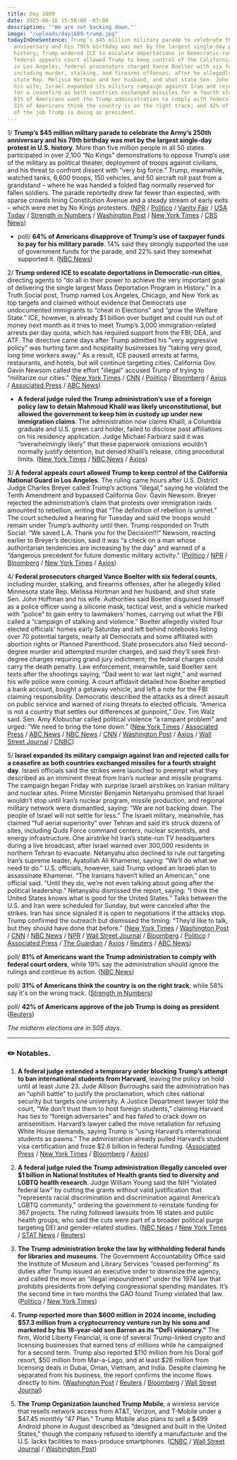 ```yaml
---
title: Day 1609
date: 2025-06-16 15:50:00 -07:00
description: '"We are not backing down."'
image: "/uploads/day1609-trump.jpg"
todayInOneSentence: Trump’s $45 million military parade to celebrate the Army’s 250th
  anniversary and his 79th birthday was met by the largest single-day protest in U.S.
  history; Trump ordered ICE to escalate deportations in Democratic-run cities; a
  federal appeals court allowed Trump to keep control of the California National Guard
  in Los Angeles; federal prosecutors charged Vance Boelter with six federal counts,
  including murder, stalking, and firearms offenses, after he allegedly killed Minnesota
  state Rep. Melissa Hortman and her husband, and shot state Sen. John Hoffman and
  his wife; Israel expanded its military campaign against Iran and rejected calls
  for a ceasefire as both countries exchanged missiles for a fourth straight day;
  81% of Americans want the Trump administration to comply with federal court orders;
  31% of Americans think the country is on the right track; and 42% of Americans approve
  of the job Trump is doing as president.
---
```


1/ **Trump’s $45 million military parade to celebrate the Army’s 250th anniversary and his 79th birthday was met by the largest single-day protest in U.S. history**. More than five million people in all 50 states participated in over 2,100 “No Kings” demonstrations to oppose Trump’s use of the military as political theater, deployment of troops against civilians, and his threat to confront dissent with “very big force.” Trump, meanwhile, watched tanks, 6,600 troops, 150 vehicles, and 50 aircraft roll past from a grandstand – where he was handed a folded flag normally reserved for fallen soldiers. The parade reportedly drew far fewer than expected, with sparse crowds lining Constitution Avenue and a steady stream of early exits – which were met by No Kings protesters. ([NPR](https://www.vanityfair.com/news/story/trump-military-parade-birthday-no-kings-protests) / [Politico](https://www.politico.com/news/2025/06/14/trump-celebrates-u-s-military-might-amid-tensions-at-home-and-abroad-00406321) / [Vanity Fair](https://www.vanityfair.com/news/story/trump-military-parade-birthday-no-kings-protests) / [USA Today](https://www.usatoday.com/story/news/politics/2025/06/15/how-many-people-attended-no-kings/84219725007/) / [Strength in Numbers](https://www.gelliottmorris.com/p/no-kings-day-protests-turn-out-millions) / [Washington Post](https://www.washingtonpost.com/nation/2025/06/14/no-kings-protests-anti-trump-rallies-us/) / [New York Times](https://www.nytimes.com/live/2025/06/14/us/trump-parade) / [CBS News](https://www.cbsnews.com/news/no-kings-day-demonstration-protest-rally-trump-military-parade/))

* poll/ **64% of Americans disapprove of Trump’s use of taxpayer funds to pay for his military parade**. 14% said they strongly supported the use of government funds for the parade, and 22% said they somewhat supported it. ([NBC News](https://www.nbcnews.com/politics/trump-administration/poll-americans-disapprove-spending-public-funds-put-military-parade-wa-rcna212779))

2/ **Trump ordered ICE to escalate deportations in Democratic-run cities**, directing agents to “do all in their power to achieve the very important goal of delivering the single largest Mass Deportation Program in History.” In a Truth Social post, Trump named Los Angeles, Chicago, and New York as top targets and claimed without evidence that Democrats use undocumented immigrants to “cheat in Elections” and “grow the Welfare State.” ICE, however, is already $1 billion over budget and could run out of money next month as it tries to meet Trump’s 3,000 immigration-related arrests per day quota, which has required support from the FBI, DEA, and ATF. The directive came days after Trump admitted his "very aggressive policy" was hurting farm and hospitality businesses by "taking very good, long time workers away.” As a result, ICE paused arrests at farms, restaurants, and hotels, but will continue targeting cities. California Gov. Gavin Newsom called the effort "illegal" accused Trump of trying to “militarize our cities.” ([New York Times](https://www.nytimes.com/2025/06/13/us/politics/trump-ice-raids-farms-hotels.html) / [CNN](https://www.cnn.com/2025/06/16/politics/trump-immigration-democratic-deportation-efforts) / [Politico](https://www.politico.com/news/2025/06/15/trump-ratchets-up-immigration-battle-in-democratic-run-cities-00407376) / [Bloomberg](https://www.bloomberg.com/news/articles/2025-06-16/trump-tells-ice-to-expand-deportations-in-largest-cities) / [Axios](https://www.axios.com/2025/06/16/ice-cash-crisis-immigration-crackdown-trump) / [Associated Press](https://apnews.com/article/trump-ice-deportations-protests-65fa8d64ea12a78a0ee0ebeea008ee4d) / [ABC News](https://abcnews.go.com/Politics/trump-doubles-expanding-deportations-americas-biggest-cities/story?id=122894265))

* **A federal judge ruled the Trump administration’s use of a foreign policy law to detain Mahmoud Khalil was likely unconstitutional, but allowed the government to keep him in custody up under new immigration claims**. The administration now claims Khalil, a Columbia graduate and U.S. green card holder, failed to disclose past affiliations on his residency application. Judge Michael Farbiarz said it was “overwhelmingly likely” that these paperwork omissions wouldn’t normally justify detention, but denied Khalil’s release, citing procedural limits. ([New York Times](https://www.nytimes.com/2025/06/13/nyregion/mahmoud-khalil-trump-detention.html) / [NBC News](https://www.nbcnews.com/news/us-news/government-wont-release-mahmoud-khalil-rcna212889) / [Axios](https://www.axios.com/2025/06/13/trump-admin-refuses-to-release-mahmoud-khalil-despite-judges-order))

3/ **A federal appeals court allowed Trump to keep control of the California National Guard in Los Angeles**. The ruling came hours after U.S. District Judge Charles Breyer called Trump’s actions “illegal,” saying he violated the Tenth Amendment and bypassed California Gov. Gavin Newsom. Breyer rejected the administration’s claim that protests over immigration raids amounted to rebellion, writing that “The definition of rebellion is unmet.” The court scheduled a hearing for Tuesday and said the troops would remain under Trump’s authority until then. Trump responded on Truth Social: “We saved L.A. Thank you for the Decision!!!” Newsom, reacting earlier to Breyer’s decision, said it was “a check on a man whose authoritarian tendencies are increasing by the day” and warned of a “dangerous precedent for future domestic military activity.” ([Politico](https://www.politico.com/news/2025/06/12/donald-trump-national-guard-deployment-illegal-00404451) / [NPR](https://www.npr.org/2025/06/12/nx-s1-5429752/trump-newsom-california-national-guard-ice-immigration) / [Bloomberg](https://www.bloomberg.com/news/articles/2025-06-13/trump-must-pull-back-on-using-troops-in-la-protests-judge-says) / [New York Times](https://www.nytimes.com/2025/06/13/us/trumps-national-guard-court-rulings.html) / [Axios](https://www.axios.com/2025/06/13/trump-la-california-national-guard-deployment))

4/ **Federal prosecutors charged Vance Boelter with six federal counts**, including murder, stalking, and firearms offenses, after he allegedly killed Minnesota state Rep. Melissa Hortman and her husband, and shot state Sen. John Hoffman and his wife. Authorities said Boelter disguised himself as a police officer using a silicone mask, tactical vest, and a vehicle marked with “police” to gain entry to lawmakers’ homes, carrying out what the FBI called a “campaign of stalking and violence.” Boelter allegedly visited four elected officials' homes early Saturday and left behind notebooks listing over 70 potential targets, nearly all Democrats and some affiliated with abortion rights or Planned Parenthood. State prosecutors also filed second-degree murder and attempted murder charges, and said they’ll seek first-degree charges requiring grand jury indictment; the federal charges could carry the death penalty. Law enforcement, meanwhile, said Boelter sent texts after the shootings saying, “Dad went to war last night,” and warned his wife police were coming. A court affidavit detailed how Boelter emptied a bank account, bought a getaway vehicle, and left a note for the FBI claiming responsibility. Democratic described the attacks as a direct assault on public service and warned of rising threats to elected officials. “America is not a country that settles our differences at gunpoint,” Gov. Tim Walz said. Sen. Amy Klobuchar called political violence “a rampant problem” and urged: “We need to bring the tone down.” ([New York Times](https://www.nytimes.com/live/2025/06/16/us/minnesota-shootings) / [Associated Press](https://apnews.com/article/minnesota-lawmakers-shot-8ce70a94c9eb90688baaa1a71faef6cc) / [ABC News](https://abcnews.go.com/Politics/bring-tone-lawmakers-respond-attacks-minnesota-officials/story?id=122887549) / [NBC News](https://www.nbcnews.com/news/us-news/prosecutor-reveals-chilling-details-attacks-minnesota-lawmakers-rcna213304) / [CNN](https://www.cnn.com/us/live-news/minnesota-shootings-manhunt-06-15-25) / [Washington Post](https://www.washingtonpost.com/nation/2025/06/16/minneapolis-vance-boelter-court-appearance-murders-federal-charges/) / [Axios](https://www.axios.com/2025/06/16/minnesota-shooting-boelter-federal-murder-charges) / [Wall Street Journal](https://www.wsj.com/us-news/minnesota-lawmaker-shooting-suspect-faces-federal-murder-charges-8cec7c0d) / [CNBC](https://www.cnbc.com/2025/06/16/minnesota-gunman-murder-charges-attack.html))

5/ **Israel expanded its military campaign against Iran and rejected calls for a ceasefire as both countries exchanged missiles for a fourth straight day**. Israeli officials said the strikes were launched to preempt what they described as an imminent threat from Iran’s nuclear and missile programs. The campaign began Friday with surprise Israeli airstrikes on Iranian military and nuclear sites. Prime Minister Benjamin Netanyahu promised that Israel wouldn’t stop until Iran’s nuclear program, missile production, and regional military network were dismantled, saying: “We are not backing down. The people of Israel will not settle for less.” The Israeli military, meanwhile, has claimed “full aerial superiority” over Tehran and said it’s struck dozens of sites, including Quds Force command centers, nuclear scientists, and energy infrastructure. One airstrike hit Iran’s state-run TV headquarters during a live broadcast, after Israel warned over 300,000 residents in northern Tehran to evacuate. Netanyahu also declined to rule out targeting Iran’s supreme leader, Ayatollah Ali Khamenei, saying: “We’ll do what we need to do.” U.S. officials, however, said Trump vetoed an Israeli plan to assassinate Khamenei. “The Iranians haven’t killed an American,” one official said. “Until they do, we’re not even talking about going after the political leadership.” Netanyahu dismissed the report, saying: “I think the United States knows what is good for the United States.” Talks between the U.S. and Iran were scheduled for Sunday, but were canceled after the strikes. Iran has since signaled it is open to negotiations if the attacks stop. Trump confirmed the outreach but dismissed the timing: “They’d like to talk, but they should have done that before.” ([New York Times](https://www.nytimes.com/live/2025/06/16/world/iran-israel-news) / [Washington Post](https://www.washingtonpost.com/world/2025/06/16/israel-iran-attacks-live/) / [CNN](https://www.cnn.com/world/live-news/israel-iran-attack-strikes-news-06-16-25-intl-hnk) / [NBC News](https://www.nbcnews.com/world/middle-east/live-blog/israel-iran-live-updates-new-attacks-conflict-enters-fourth-day-rcna213182) / [NPR](https://www.npr.org/2025/06/16/nx-s1-5434860/israel-iran-conflict) / [Wall Street Journal](https://www.wsj.com/world/middle-east/a-battered-iran-signals-it-wants-to-de-escalate-hostilities-with-israel-and-negotiate-9feab4ae) / [Bloomberg](https://www.bloomberg.com/news/articles/2025-06-16/trump-says-iran-wants-to-talk-after-waves-of-israeli-airstrikes) / [Politico](https://www.politico.com/news/2025/06/16/us-military-middle-east-00407742) / [Associated Press](https://apnews.com/article/israel-iran-missile-attacks-nuclear-news-06-16-2025-c98074e62ce5afd4c3f6d33edaffa069) / [The Guardian](https://www.theguardian.com/world/2025/jun/16/iran-threatens-to-leave-nuclear-weapons-treaty-as-israeli-bombing-enters-fourth-day) / [Axios](https://www.axios.com/2025/06/15/trump-israel-iran-assassination-khamenei) / [Reuters](https://www.reuters.com/world/middle-east/trump-vetoed-an-israeli-plan-kill-irans-supreme-leader-us-officials-say-2025-06-15/) / [ABC News](https://abcnews.go.com/Politics/netanyahu-tells-abc-ruling-taking-irans-supreme-leader/story?id=122868515))

poll/ **81% of Americans want the Trump administration to comply with federal court orders**, while 19% say the administration should ignore the rulings and continue its action. ([NBC News](https://www.nbcnews.com/politics/supreme-court/poll-americans-overwhelmingly-want-trump-obey-court-rulings-maga-repub-rcna212783))

poll/ **31% of Americans think the country is on the right track**, while 58% say it's on the wrong track. ([Strength in Numbers](https://www.gelliottmorris.com/p/trump-approval-at-42-democrats-up))

poll/ **42% of Americans approve of the job Trump is doing as president**. ([Reuters](https://www.reuters.com/world/us/trump-approval-steady-42-support-weakens-his-immigration-policy-reutersipsos-2025-06-16/))

*The midterm elections are in 505 days.*

---

### ✏️ Notables.

1. **A federal judge extended a temporary order blocking Trump’s attempt to ban international students from Harvard**, leaving the policy on hold until at least June 23. Jude Allison Burroughs said the administration has an “uphill battle” to justify the proclamation, which cites national security but targets one university. A Justice Department lawyer told the court, “We don’t trust them to host foreign students,” claiming Harvard has ties to “foreign adversaries” and has failed to crack down on antisemitism. Harvard’s lawyer called the move retaliation for refusing White House demands, saying Trump is “using Harvard’s international students as pawns.” The administration already pulled Harvard’s student visa certification and froze $2.6 billion in federal funding. ([Associated Press](https://apnews.com/article/trump-harvard-international-students-e098ce93756fe51c476037b0ff52fabe) / [New York Times](https://www.nytimes.com/2025/06/16/us/harvard-international-students-lawsuit-injunction.html) / [Bloomberg](https://www.bloomberg.com/news/articles/2025-06-16/harvard-judge-says-foreign-student-ban-likely-to-harm-school) / [Axios](https://www.axios.com/2025/06/16/harvard-federal-judge-international-students-block-extended))

2. **A federal judge ruled the Trump administration illegally canceled over $1 billion in National Institutes of Health grants tied to diversity and LGBTQ health research**. Judge William Young said the NIH “violated federal law” by cutting the grants without valid justification that "represents racial discrimination and discrimination against America’s LGBTQ community," ordering the government to reinstate funding for 367 projects. The ruling followed lawsuits from 16 states and public health groups, who said the cuts were part of a broader political purge targeting DEI and gender-related studies. ([NBC News](https://www.nbcnews.com/science/science-news/judge-deems-trumps-cuts-national-institutes-health-illegal-rcna213360) / [New York Times](https://www.nytimes.com/2025/06/16/us/politics/trump-nih-grants-cut.html) / [STAT News](https://www.statnews.com/2025/06/16/nih-research-cuts-ruled-illegal-by-federal-judge-william-young/) / [Reuters](https://www.reuters.com/business/healthcare-pharmaceuticals/federal-judge-says-trump-cuts-nih-grants-are-illegal-politico-reports-2025-06-16/))

3. **The Trump administration broke the law by withholding federal funds for libraries and museums**. The Government Accountability Office said the Institute of Museum and Library Services “ceased performing” its duties after Trump issued an executive order to downsize the agency, and called the move an “illegal impoundment” under the 1974 law that prohibits presidents from defying congressional spending mandates. It’s the second time in two months the GAO found Trump violated that law. ([Politico](https://www.politico.com/live-updates/2025/06/16/congress/trump-administration-slapped-with-impoundment-violation-for-freezing-library-museum-funding-00407686) / [New York Times](https://www.nytimes.com/2025/06/16/us/politics/trump-watchdog-library-funds.html))

4. **Trump reported more than $600 million in 2024 income, including $57.3 million from a cryptocurrency venture run by his sons and marketed by his 18-year-old son Barron as its “DeFi visionary.”** The firm, World Liberty Financial, is one of several Trump-linked crypto and licensing businesses that earned tens of millions while he campaigned for a second term. Trump also reported $110 million from his Doral golf resort, $50 million from Mar-a-Lago, and at least $26 million from licensing deals in Dubai, Oman, Vietnam, and India. Despite claiming he separated from his business, the report confirms the income flows directly to him. ([Washington Post](https://www.washingtonpost.com/politics/2025/06/14/trump-income-assets/) / [Reuters](https://www.reuters.com/world/us/trump-reports-tens-millions-income-crypto-ventures-2025-06-14/) / [Bloomberg](https://www.bloomberg.com/news/articles/2025-06-14/trump-earned-57-7-million-from-crypto-venture-disclosure-shows) / [Wall Street Journal](https://www.wsj.com/politics/policy/trump-organization-expansion-4998172b))

5. **The Trump Organization launched Trump Mobile**, a wireless service that resells network access from AT&T, Verizon, and T-Mobile under a $47.45 monthly “47 Plan.” Trump Mobile also plans to sell a $499 Android phone in August described as “designed and built in the United States,” though the company refused to identify a manufacturer and the U.S. lacks facilities to mass-produce smartphones. ([CNBC](https://www.cnbc.com/2025/06/16/trump-mobile-phone-plan.html) / [Wall Street Journal](https://www.wsj.com/business/telecom/trump-mobile-wireless-company-f2f1b5ff) / [Washington Post](https://www.washingtonpost.com/business/2025/06/16/trump-organization-mobile-phone/))